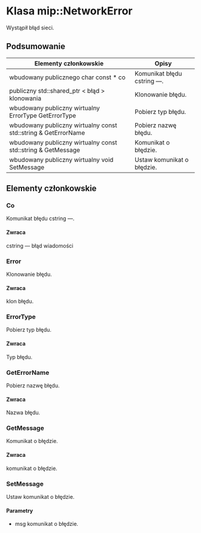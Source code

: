 # <a name="class-mipnetworkerror"></a>Klasa mip::NetworkError 
Wystąpił błąd sieci.
## <a name="summary"></a>Podsumowanie
 Elementy członkowskie                        | Opisy                                
--------------------------------|---------------------------------------------
wbudowany publicznego char const * co | Komunikat błędu cstring —.
publiczny std::shared_ptr < błąd > klonowania | Klonowanie błędu.
wbudowany publiczny wirtualny ErrorType GetErrorType | Pobierz typ błędu.
wbudowany publiczny wirtualny const std::string & GetErrorName | Pobierz nazwę błędu.
wbudowany publiczny wirtualny const std::string & GetMessage | Komunikat o błędzie.
wbudowany publiczny wirtualny void SetMessage | Ustaw komunikat o błędzie.
## <a name="members"></a>Elementy członkowskie
### <a name="what"></a>Co
Komunikat błędu cstring —.
#### <a name="returns"></a>Zwraca
cstring — błąd wiadomości
### <a name="error"></a>Error
Klonowanie błędu.
#### <a name="returns"></a>Zwraca
klon błędu.
### <a name="errortype"></a>ErrorType
Pobierz typ błędu.
#### <a name="returns"></a>Zwraca
Typ błędu.
### <a name="geterrorname"></a>GetErrorName
Pobierz nazwę błędu.
#### <a name="returns"></a>Zwraca
Nazwa błędu.
### <a name="getmessage"></a>GetMessage
Komunikat o błędzie.
#### <a name="returns"></a>Zwraca
komunikat o błędzie.
### <a name="setmessage"></a>SetMessage
Ustaw komunikat o błędzie.
#### <a name="parameters"></a>Parametry
* msg komunikat o błędzie.